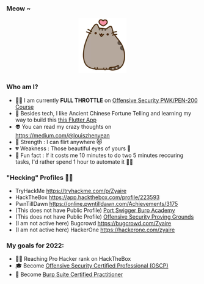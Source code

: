 ### Meow ~

<p align="center">
  <img src="kitten.png">
</p>

### Who am I?

- 👨‍💻 I am currently **FULL THROTTLE** on [Offensive Security PWK/PEN-200 Course](https://www.offensive-security.com/pwk-oscp/) <!--- maintaining [that Trading Bot](https://github.com/zyairelai/futures-hero) -->
- 🔮 Besides tech, I like Ancient Chinese Fortune Telling and learning my way to build this [this Flutter App](https://github.com/zyairelai/ching-chong-calculator)
- 👽 You can read my crazy thoughts on https://medium.com/@louiszhenyean 
- 💪 Strength : I can flirt anywhere 😻
- 💔 Weakness : Those beautiful eyes of yours 🥺
- 🦄 Fun fact : If it costs me 10 minutes to do two 5 minutes reccuring tasks, I'd rather spend 1 hour to automate it 🕺🏼

### "Hecking" Profiles 👨‍💻
- TryHackMe https://tryhackme.com/p/Zyaire
- HackTheBox https://app.hackthebox.com/profile/223593
- PwnTillDawn https://online.pwntilldawn.com/Achievements/3175
- (This does not have Public Profile) [Port Swigger Burp Academy](https://portswigger.net/web-security/dashboard) 
- (This does not have Public Profile) [Offensive Security Proving Grounds](https://www.offensive-security.com/labs/)
- (I am not active here) Bugcrowd https://bugcrowd.com/Zyaire 
- (I am not active here) HackerOne https://hackerone.com/zyaire

### My goals for 2022:
- 👨‍💻 Reaching Pro Hacker rank on HackTheBox
- 🎓 Become [Offensive Security Certified Professional (OSCP)](https://www.offensive-security.com/offsec/what-it-means-to-be-oscp/)
- 🐞 Become [Burp Suite Certified Practitioner](https://portswigger.net/web-security/certification)
